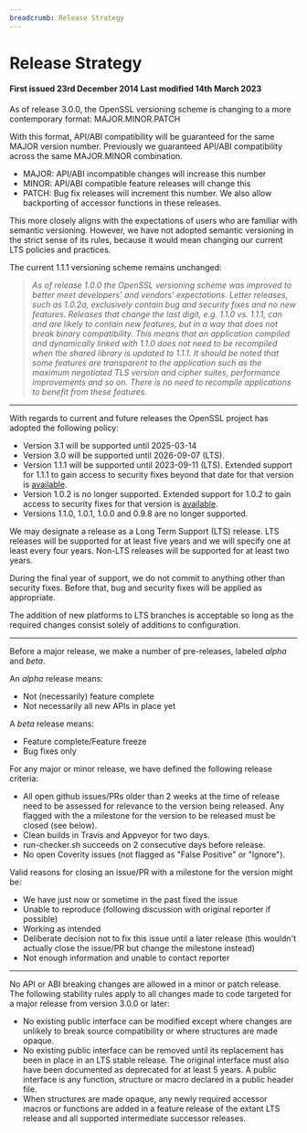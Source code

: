 ```yaml
---
breadcrumb: Release Strategy
---
```

# Release Strategy

#### First issued 23rd December 2014 Last modified 14th March 2023

As of release 3.0.0, the OpenSSL versioning scheme is changing to a more
contemporary format: MAJOR.MINOR.PATCH

With this format, API/ABI compatibility will be guaranteed for the same
MAJOR version number. Previously we guaranteed API/ABI compatibility
across the same MAJOR.MINOR combination.

-   MAJOR: API/ABI incompatible changes will increase this number
-   MINOR: API/ABI compatible feature releases will change this
-   PATCH: Bug fix releases will increment this number. We also allow
    backporting of accessor functions in these releases.

This more closely aligns with the expectations of users who are familiar
with semantic versioning. However, we have not adopted semantic
versioning in the strict sense of its rules, because it would mean
changing our current LTS policies and practices.

The current 1.1.1 versioning scheme remains unchanged:

> *As of release 1.0.0 the OpenSSL versioning scheme was improved to
> better meet developers' and vendors' expectations. Letter releases,
> such as 1.0.2a, exclusively contain bug and security fixes and no new
> features. Releases that change the last digit, e.g. 1.1.0 vs. 1.1.1,
> can and are likely to contain new features, but in a way that does not
> break binary compatibility. This means that an application compiled
> and dynamically linked with 1.1.0 does not need to be recompiled when
> the shared library is updated to 1.1.1. It should be noted that some
> features are transparent to the application such as the maximum
> negotiated TLS version and cipher suites, performance improvements and
> so on. There is no need to recompile applications to benefit from
> these features.*

------------------------------------------------------------------------

With regards to current and future releases the OpenSSL project has
adopted the following policy:

-   Version 3.1 will be supported until 2025-03-14
-   Version 3.0 will be supported until 2026-09-07 (LTS).
-   Version 1.1.1 will be supported until 2023-09-11 (LTS). Extended support for
    1.1.1 to gain access to security fixes beyond that date for that version is
    [available](/support/contracts.html).
-   Version 1.0.2 is no longer supported. Extended support for 1.0.2 to
    gain access to security fixes for that version is
    [available](/support/contracts.html).
-   Versions 1.1.0, 1.0.1, 1.0.0 and 0.9.8 are no longer supported.

We may designate a release as a Long Term Support (LTS) release. LTS
releases will be supported for at least five years and we will specify
one at least every four years. Non-LTS releases will be supported for at
least two years.

During the final year of support, we do not commit to anything other
than security fixes. Before that, bug and security fixes will be applied
as appropriate.

The addition of new platforms to LTS branches is acceptable so long as
the required changes consist solely of additions to configuration.

------------------------------------------------------------------------

Before a major release, we make a number of pre-releases, labeled
*alpha* and *beta*.

An *alpha* release means:

-   Not (necessarily) feature complete
-   Not necessarily all new APIs in place yet

A *beta* release means:

-   Feature complete/Feature freeze
-   Bug fixes only

For any major or minor release, we have defined the following release
criteria:

-   All open github issues/PRs older than 2 weeks at the time of release
    need to be assessed for relevance to the version being released. Any
    flagged with the a milestone for the version to be released must be
    closed (see below).
-   Clean builds in Travis and Appveyor for two days.
-   run-checker.sh succeeds on 2 consecutive days before release.
-   No open Coverity issues (not flagged as "False Positive" or
    "Ignore").

Valid reasons for closing an issue/PR with a milestone for the version
might be:

-   We have just now or sometime in the past fixed the issue
-   Unable to reproduce (following discussion with original reporter if
    possible)
-   Working as intended
-   Deliberate decision not to fix this issue until a later release
    (this wouldn't actually close the issue/PR but change the milestone
    instead)
-   Not enough information and unable to contact reporter

------------------------------------------------------------------------

No API or ABI breaking changes are allowed in a minor or patch release.
The following stability rules apply to all changes made to code targeted
for a major release from version 3.0.0 or later:

-   No existing public interface can be modified except where changes
    are unlikely to break source compatibility or where structures are
    made opaque.
-   No existing public interface can be removed until its replacement
    has been in place in an LTS stable release. The original interface
    must also have been documented as deprecated for at least 5 years. A
    public interface is any function, structure or macro declared in a
    public header file.
-   When structures are made opaque, any newly required accessor macros
    or functions are added in a feature release of the extant LTS
    release and all supported intermediate successor releases.
